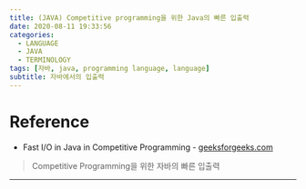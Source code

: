 ```yaml
---
title: (JAVA) Competitive programming을 위한 Java의 빠른 입출력
date: 2020-08-11 19:33:56
categories:
  - LANGUAGE
  - JAVA
  - TERMINOLOGY
tags: [자바, java, programming language, language]
subtitle: 자바에서의 입출력
---
```


# Reference

- Fast I/O in Java in Competitive Programming - [geeksforgeeks.com](https://www.geeksforgeeks.org/fast-io-in-java-in-competitive-programming/)

> Competitive Programming을 위한 자바의 빠른 입출력

------
</br>

<!-- more -->
